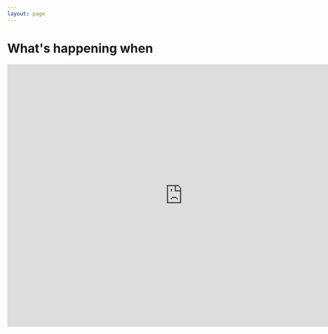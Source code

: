 ```yaml
---
layout: page
---
```


What's happening when
=====================

<iframe src="https://www.google.com/calendar/embed?mode=AGENDA&amp;height=600&amp;wkst=1&amp;bgcolor=%23FFFFFF&amp;src=informaticslab.co.uk_ncg2ien0gdsccpp82oahu1f5co%40group.calendar.google.com&amp;color=%23B1365F&amp;ctz=Europe%2FLondon" style=" border-width:0 " width="800" height="600" frameborder="0" scrolling="no"></iframe>
